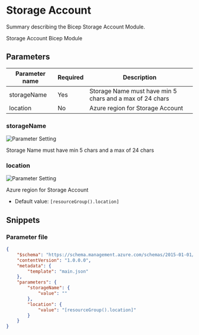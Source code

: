 # Storage Account

Summary describing the Bicep Storage Account Module.

Storage Account Bicep Module

## Parameters

Parameter name | Required | Description
-------------- | -------- | -----------
storageName    | Yes      | Storage Name must have min 5 chars and a max of 24 chars
location       | No       | Azure region for Storage Account

### storageName

![Parameter Setting](https://img.shields.io/badge/parameter-required-orange?style=flat-square)

Storage Name must have min 5 chars and a max of 24 chars

### location

![Parameter Setting](https://img.shields.io/badge/parameter-optional-green?style=flat-square)

Azure region for Storage Account

- Default value: `[resourceGroup().location]`

## Snippets

### Parameter file

```json
{
    "$schema": "https://schema.management.azure.com/schemas/2015-01-01/deploymentParameters.json#",
    "contentVersion": "1.0.0.0",
    "metadata": {
        "template": "main.json"
    },
    "parameters": {
        "storageName": {
            "value": ""
        },
        "location": {
            "value": "[resourceGroup().location]"
        }
    }
}
```

